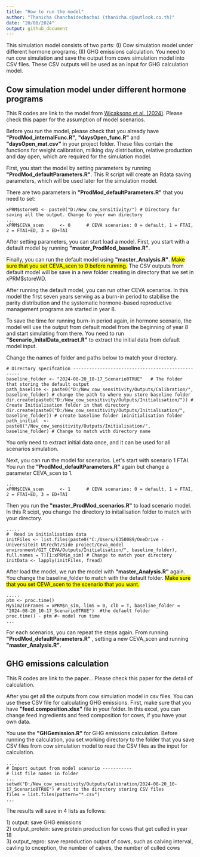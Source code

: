 ```yaml
---
title: "How to run the model"
author: "Thanicha Chanchaidechachai (thanicha.c@outlook.co.th)"
date: "20/08/2024"
output: github_document
---
```



This simulation model consists of two parts: (I) Cow simulation model under different hormone programs; (II) GHG emissions calculation. You need to run cow simulation and save the output from cows simulation model into CSV files. These CSV outputs will be used as an input for GHG calculation model.

## Cow simulation model under different hormone programs
This R codes are link to the model from [Wicaksono et al. (2024)](https://doi.org/10.3168/jds.2023-24109). Please check this paper for the assumption of  model scenarios.

Before you run the model, please check that you already have **"ProdMod_internalFunc.R"**,  **"daysOpen_func.R"** and **"daysOpen_mat.csv"** in your project folder. These files contain the functions for weight calibration, milking day distribution, relative production and day open, which are required for the simulation model.

First, you start the model by setting parameters by running **"ProdMod_defaultParameters.R"**. This R script will create an Rdata saving parameters, which will be used later for the simulation model.

There are two parameters in **"ProdMod_defaultParameters.R"** that you need to set:

```{r, eval=F, echo=T}
xPRM$storeWD <- paste0("D:/New_cow_sensitivity/") # Directory for saving all the output. Change to your own directory
...
xPRM$CEVA_scen      <- 0      # CEVA scenarios: 0 = default, 1 = FTAI, 2 = FTAI+ED, 3 = ED+TAI
```

After setting parameters, you can start load a model. First, you start with a default model by running **"master_ProdMod_baseline.R"**. 

Finally, you can run the default model using **"master_Analysis.R"**.
<mark>Make sure that you set CEVA_scen to 0 before running.</mark>
The CSV outputs from default model will be save in a new folder creating in directory that we set in xPRM$storeWD.

After running the default model, you can run other CEVA scenarios. In this model the first seven years serving as a burn-in period to stabilise the parity distribution and the systematic hormone-based reproductive management programs are started in year 8. 

To save the time for running burn-in period again, in hormone scenario, the model will use the output from default model from the beginning of year 8 and start simulating from there. You need to run **"Scenario_InitalData_extract.R"** to extract the initial data from default model input.

Change the names of folder and paths below to match your directory.

```{r, eval=F, echo=T}
# Directory specifcation --------------------------------------------------
baseline_folder <- "2024-08-20_10-17_Scenario0TRUE"   # The folder that storing the default output 
path_baseline <- paste0("D:/New_cow_sensitivity/Outputs/Calibration/", baseline_folder) # change the path to where you store baseline folder
dir.create(paste0("D:/New_cow_sensitivity/Outputs/Initialisation/")) # Create Initialisation folder in that directory
dir.create(paste0("D:/New_cow_sensitivity/Outputs/Initialisation/", baseline_folder)) # create baseline folder ininitialisation folder
path_initial  <- paste0("/New_cow_sensitivity/Outputs/Initialisation/", baseline_folder) # Change to match with directory name
```

You only need to extract initial data once, and it can be used for all scenarios simulation.

Next, you can run the model for scenarios. Let's start with scenario 1 FTAI.
You run the **"ProdMod_defaultParameters.R"** again but change a parameter CEVA_scen to 1.


```{r, eval=F, echo=T}
...
xPRM$CEVA_scen      <- 1      # CEVA scenarios: 0 = default, 1 = FTAI, 2 = FTAI+ED, 3 = ED+TAI
```

Then you run the **"master_ProdMod_scenarios.R"** to load scenario model. In this R scipt, you change the directory to initailisation folder to match with your directory.

```{r, eval=F, echo=T}
.....
#  Read in initialisation data
initFiles <- list.files(paste0("C:/Users/6350089/OneDrive - Universiteit Utrecht/Side project/Ceva_model environment/GIT_CEVA/Outputs/Initialisation/", baseline_folder), full.names = T)[1:xPRM$n_sim] # Change to match your directory
initData <- lapply(initFiles, fread)
```
 
After load the model, we run the model with **"master_Analysis.R"** again. You change the baseline_folder to match with the default folder.
<mark>Make sure that you set CEVA_scen to the scenario that you want.</mark>
 
```{r, eval=F, echo=T}
.....
ptm <- proc.time()
MySim2(nFrames = xPRM$n_sim, limS = 0, clb = T, baseline_folder = "2024-08-20_10-17_Scenario0TRUE")  #the default folder
proc.time() - ptm #~ model run time
...
```
 
For each scenarios, you can repeat the steps again. From running **"ProdMod_defaultParameters.R"** , setting a new CEVA_scen and running **"master_Analysis.R"**.


## GHG emissions calculation

This R codes are link to the paper... Please check this paper for the detail of calculation.

After you get all the outputs from cow simulation model in csv files. You can use these CSV file for calculating GHG emissions. 
First, make sure that you have **"feed.composition.xlsx"** file in your folder. In this excel, you can change feed ingredients and feed composition for cows, if you have your own data.

You use the **"GHGemission.R"** for GHG emissions calculation. Before running the calculation, you set working directory to the folder that you save CSV files from cow simulation model to read the CSV files as the input for calculation.

```{r, eval=F, echo=T}
.....
# Import output from model scenario -----------
# list file names in folder
...
setwd("D:/New_cow_sensitivity/Outputs/Calibration/2024-08-20_10-17_Scenario0TRUE") # set to the directory storing CSV files
files = list.files(pattern="*.csv")
...
```

The results will save in 4 lists as follows:
<p> 1) output: save GHG emissions <br />
2) output_protein: save protein production for cows that get culled in year 18 <br />
3) output_repro: save reproduction output of cows, such as calving interval, cavling to cnception, the number of calves, the number of culled cows <br />


